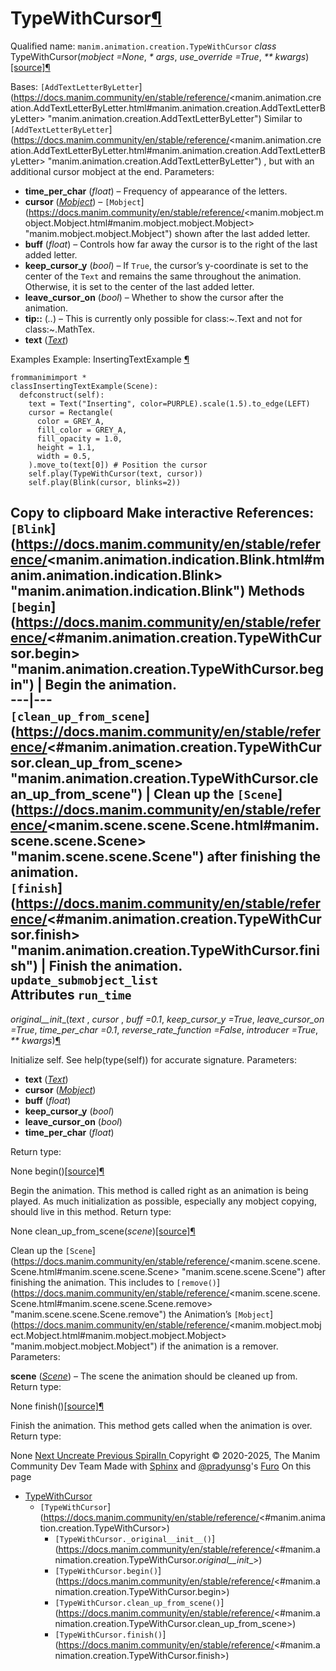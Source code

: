 # TypeWithCursor[¶](https://docs.manim.community/en/stable/reference/<#typewithcursor> "Link to this heading")
Qualified name: `manim.animation.creation.TypeWithCursor`
_class_ TypeWithCursor(_mobject =None_, _* args_, _use_override =True_, _** kwargs_)[[source]](https://docs.manim.community/en/stable/reference/<../_modules/manim/animation/creation.html#TypeWithCursor>)[¶](https://docs.manim.community/en/stable/reference/<#manim.animation.creation.TypeWithCursor> "Link to this definition")
    
Bases: `[AddTextLetterByLetter`](https://docs.manim.community/en/stable/reference/<manim.animation.creation.AddTextLetterByLetter.html#manim.animation.creation.AddTextLetterByLetter> "manim.animation.creation.AddTextLetterByLetter")
Similar to `[AddTextLetterByLetter`](https://docs.manim.community/en/stable/reference/<manim.animation.creation.AddTextLetterByLetter.html#manim.animation.creation.AddTextLetterByLetter> "manim.animation.creation.AddTextLetterByLetter") , but with an additional cursor mobject at the end.
Parameters:
    
  * **time_per_char** (_float_) – Frequency of appearance of the letters.
  * **cursor** ([_Mobject_](https://docs.manim.community/en/stable/reference/<manim.mobject.mobject.Mobject.html#manim.mobject.mobject.Mobject> "manim.mobject.mobject.Mobject")) – `[Mobject`](https://docs.manim.community/en/stable/reference/<manim.mobject.mobject.Mobject.html#manim.mobject.mobject.Mobject> "manim.mobject.mobject.Mobject") shown after the last added letter.
  * **buff** (_float_) – Controls how far away the cursor is to the right of the last added letter.
  * **keep_cursor_y** (_bool_) – If `True`, the cursor’s y-coordinate is set to the center of the `Text` and remains the same throughout the animation. Otherwise, it is set to the center of the last added letter.
  * **leave_cursor_on** (_bool_) – Whether to show the cursor after the animation.
  * **tip::** (_.._) – This is currently only possible for class:~.Text and not for class:~.MathTex.
  * **text** ([_Text_](https://docs.manim.community/en/stable/reference/<manim.mobject.text.text_mobject.Text.html#manim.mobject.text.text_mobject.Text> "manim.mobject.text.text_mobject.Text"))


Examples
Example: InsertingTextExample [¶](https://docs.manim.community/en/stable/reference/<#insertingtextexample>)
```
frommanimimport *
classInsertingTextExample(Scene):
  defconstruct(self):
    text = Text("Inserting", color=PURPLE).scale(1.5).to_edge(LEFT)
    cursor = Rectangle(
      color = GREY_A,
      fill_color = GREY_A,
      fill_opacity = 1.0,
      height = 1.1,
      width = 0.5,
    ).move_to(text[0]) # Position the cursor
    self.play(TypeWithCursor(text, cursor))
    self.play(Blink(cursor, blinks=2))

```
Copy to clipboard
Make interactive
References: `[Blink`](https://docs.manim.community/en/stable/reference/<manim.animation.indication.Blink.html#manim.animation.indication.Blink> "manim.animation.indication.Blink")
Methods
`[begin`](https://docs.manim.community/en/stable/reference/<#manim.animation.creation.TypeWithCursor.begin> "manim.animation.creation.TypeWithCursor.begin") | Begin the animation.  
---|---  
`[clean_up_from_scene`](https://docs.manim.community/en/stable/reference/<#manim.animation.creation.TypeWithCursor.clean_up_from_scene> "manim.animation.creation.TypeWithCursor.clean_up_from_scene") | Clean up the `[Scene`](https://docs.manim.community/en/stable/reference/<manim.scene.scene.Scene.html#manim.scene.scene.Scene> "manim.scene.scene.Scene") after finishing the animation.  
`[finish`](https://docs.manim.community/en/stable/reference/<#manim.animation.creation.TypeWithCursor.finish> "manim.animation.creation.TypeWithCursor.finish") | Finish the animation.  
`update_submobject_list`  
Attributes
`run_time`  
---  
_original__init__(_text_ , _cursor_ , _buff =0.1_, _keep_cursor_y =True_, _leave_cursor_on =True_, _time_per_char =0.1_, _reverse_rate_function =False_, _introducer =True_, _** kwargs_)[¶](https://docs.manim.community/en/stable/reference/<#manim.animation.creation.TypeWithCursor._original__init__> "Link to this definition")
    
Initialize self. See help(type(self)) for accurate signature.
Parameters:
    
  * **text** ([_Text_](https://docs.manim.community/en/stable/reference/<manim.mobject.text.text_mobject.Text.html#manim.mobject.text.text_mobject.Text> "manim.mobject.text.text_mobject.Text"))
  * **cursor** ([_Mobject_](https://docs.manim.community/en/stable/reference/<manim.mobject.mobject.Mobject.html#manim.mobject.mobject.Mobject> "manim.mobject.mobject.Mobject"))
  * **buff** (_float_)
  * **keep_cursor_y** (_bool_)
  * **leave_cursor_on** (_bool_)
  * **time_per_char** (_float_)


Return type:
    
None
begin()[[source]](https://docs.manim.community/en/stable/reference/<../_modules/manim/animation/creation.html#TypeWithCursor.begin>)[¶](https://docs.manim.community/en/stable/reference/<#manim.animation.creation.TypeWithCursor.begin> "Link to this definition")
    
Begin the animation.
This method is called right as an animation is being played. As much initialization as possible, especially any mobject copying, should live in this method.
Return type:
    
None
clean_up_from_scene(_scene_)[[source]](https://docs.manim.community/en/stable/reference/<../_modules/manim/animation/creation.html#TypeWithCursor.clean_up_from_scene>)[¶](https://docs.manim.community/en/stable/reference/<#manim.animation.creation.TypeWithCursor.clean_up_from_scene> "Link to this definition")
    
Clean up the `[Scene`](https://docs.manim.community/en/stable/reference/<manim.scene.scene.Scene.html#manim.scene.scene.Scene> "manim.scene.scene.Scene") after finishing the animation.
This includes to `[remove()`](https://docs.manim.community/en/stable/reference/<manim.scene.scene.Scene.html#manim.scene.scene.Scene.remove> "manim.scene.scene.Scene.remove") the Animation’s `[Mobject`](https://docs.manim.community/en/stable/reference/<manim.mobject.mobject.Mobject.html#manim.mobject.mobject.Mobject> "manim.mobject.mobject.Mobject") if the animation is a remover.
Parameters:
    
**scene** ([_Scene_](https://docs.manim.community/en/stable/reference/<manim.scene.scene.Scene.html#manim.scene.scene.Scene> "manim.scene.scene.Scene")) – The scene the animation should be cleaned up from.
Return type:
    
None
finish()[[source]](https://docs.manim.community/en/stable/reference/<../_modules/manim/animation/creation.html#TypeWithCursor.finish>)[¶](https://docs.manim.community/en/stable/reference/<#manim.animation.creation.TypeWithCursor.finish> "Link to this definition")
    
Finish the animation.
This method gets called when the animation is over.
Return type:
    
None
[ Next Uncreate ](https://docs.manim.community/en/stable/reference/<manim.animation.creation.Uncreate.html>) [ Previous SpiralIn ](https://docs.manim.community/en/stable/reference/<manim.animation.creation.SpiralIn.html>)
Copyright © 2020-2025, The Manim Community Dev Team 
Made with [Sphinx](https://docs.manim.community/en/stable/reference/<https:/www.sphinx-doc.org/>) and [@pradyunsg](https://docs.manim.community/en/stable/reference/<https:/pradyunsg.me>)'s [Furo](https://docs.manim.community/en/stable/reference/<https:/github.com/pradyunsg/furo>)
On this page 
  * [TypeWithCursor](https://docs.manim.community/en/stable/reference/<#>)
    * `[TypeWithCursor`](https://docs.manim.community/en/stable/reference/<#manim.animation.creation.TypeWithCursor>)
      * `[TypeWithCursor._original__init__()`](https://docs.manim.community/en/stable/reference/<#manim.animation.creation.TypeWithCursor._original__init__>)
      * `[TypeWithCursor.begin()`](https://docs.manim.community/en/stable/reference/<#manim.animation.creation.TypeWithCursor.begin>)
      * `[TypeWithCursor.clean_up_from_scene()`](https://docs.manim.community/en/stable/reference/<#manim.animation.creation.TypeWithCursor.clean_up_from_scene>)
      * `[TypeWithCursor.finish()`](https://docs.manim.community/en/stable/reference/<#manim.animation.creation.TypeWithCursor.finish>)


